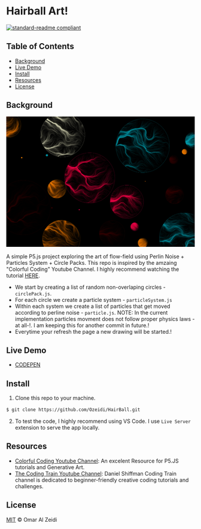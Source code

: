 # Hairball Art!

[![standard-readme compliant](https://img.shields.io/badge/readme%20style-standard-brightgreen.svg?style=flat-square)](https://github.com/RichardLitt/standard-readme)



## Table of Contents

- [Background](#background)
- [Live Demo](#live-demo)
- [Install](#install)
- [Resources](#Resources)
- [License](#license)

## Background
![Sample Art](imgs/Sample1%20(Medium).png)

A simple P5.js project exploring the art of flow-field using Perlin Noise + Particles System + Circle Packs. This repo is inspired by the amzaing "Colorful Coding" Youtube Channel. I highly recommend watching the tutorial [HERE](https://www.youtube.com/watch?v=1-QXuR-XX_s).
- We start by creating a list of random non-overlaping circles - `circlePack.js`.
- For each circle we create a particle system - `particleSystem.js`
- Within each system we create a list of particles that get moved according to perline noise - `particle.js`. NOTE: In the current implementation particles movment does not follow proper physics laws -at all-!. I am keeping this for another commit in future.!
- Everytime your refresh the page a new drawing will be started.!

## Live Demo
- [CODEPEN](https://codepen.io/ozeidi/project/full/DGyMQJ)

## Install
1. Clone this repo to your machine.

```sh
$ git clone https://github.com/Ozeidi/HairBall.git
```
2. To test the code, I highly recommend using VS Code. I use `Live Server` extension to serve the app locally.



##  Resources
- [Colorful Coding Youtube Channel](https://www.youtube.com/channel/UCWOTJIT48V9vxKoqdQBTHnw):
An excelent Resource for P5.JS tutorials and Generative Art.
- [The Coding Train Youtube Channel](https://www.youtube.com/c/TheCodingTrain/featured): Daniel Shiffman Coding Train channel is dedicated to beginner-friendly creative coding tutorials and challenges. 
## License

[MIT](LICENSE) © Omar Al Zeidi
